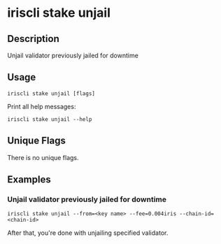 # iriscli stake unjail

## Description

Unjail validator previously jailed for downtime

## Usage

```
iriscli stake unjail [flags]
```

Print all help messages:

```shell
iriscli stake unjail --help
```

## Unique Flags

There is no unique flags.

## Examples

### Unjail validator previously jailed for downtime

```shell
iriscli stake unjail --from=<key name> --fee=0.004iris --chain-id=<chain-id>
```

After that, you're done with unjailing specified validator.

